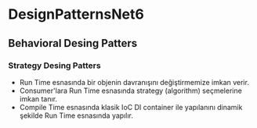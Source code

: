 # DesignPatternsNet6

## Behavioral Desing Patters

### Strategy Desing Patters
- Run Time esnasında bir objenin davranışını değiştirmemize imkan verir.
- Consumer'lara Run Time esnasında strategy (algorithm) seçmelerine imkan tanır.
- Compile Time esnasında klasik IoC DI container ile yapılanını dinamik şekilde Run Time esnasında yapılır.
